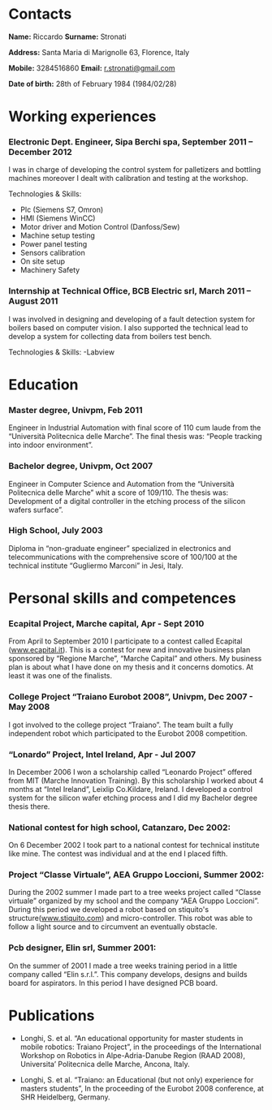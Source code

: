 # Contacts

**Name:** Riccardo **Surname:** Stronati

**Address:** Santa Maria di Marignolle 63, Florence, Italy

**Mobile:** 3284516860 **Email:** r.stronati@gmail.com

**Date of birth:** 28th of February 1984 (1984/02/28)

# Working experiences

### Electronic Dept. Engineer, Sipa Berchi spa, September 2011 – December 2012
I was in charge of developing the control system for palletizers and bottling machines moreover I dealt with calibration and testing at the workshop.

Technologies & Skills:
- Plc (Siemens S7, Omron)
- HMI (Siemens WinCC)
- Motor driver and Motion Control (Danfoss/Sew)
- Machine setup testing
- Power panel testing
- Sensors calibration
- On site setup
- Machinery Safety


### Internship at Technical Office, BCB Electric srl, March 2011 – August 2011
I was involved in designing and developing of a fault detection system for boilers based on computer vision. I also supported the technical lead to develop a system for collecting data from boilers test bench.

Technologies & Skills:
-Labview


# Education

### Master degree, Univpm, Feb 2011
Engineer in Industrial Automation with final score of 110 cum laude from the “Università Politecnica delle Marche”. The final thesis was: “People tracking into indoor environment”.

### Bachelor degree, Univpm, Oct 2007
Engineer in Computer Science and Automation from the “Università Politecnica delle Marche” whit a score of 109/110.  The thesis was: Development of a digital controller in the etching process of the silicon wafers surface”.

### High School, July 2003
Diploma in “non-graduate engineer” specialized in electronics and telecommunications with the comprehensive score of 100/100 at the technical institute  “Gugliermo Marconi” in Jesi, Italy.


# Personal skills and competences

### Ecapital Project, Marche capital, Apr - Sept 2010
From April to September 2010 I participate to a contest called Ecapital (www.ecapital.it). This is a contest for new and innovative business plan sponsored by “Regione Marche”, “Marche Capital” and others.
My business plan is about what I have done on my thesis and it concerns domotics. At least it was one of the finalists.

### College Project “Traiano Eurobot 2008”, Univpm, Dec 2007 - May 2008
I got involved to the college project “Traiano”. The team built a fully independent robot which participated to the Eurobot 2008 competition. 


### “Lonardo” Project, Intel Ireland, Apr - Jul 2007
In December 2006 I won a scholarship called “Leonardo Project” offered from MIT (Marche Innovation Training). 
By this scholarship I worked about 4 months at “Intel Ireland”, Leixlip Co.Kildare, Ireland. I developed a control system for the silicon wafer etching process and I did my Bachelor degree thesis there. 


### National contest for high school, Catanzaro, Dec 2002:
On 6 December 2002 I took part to a national contest for technical institute like mine.
The contest was individual and at the end I placed fifth.    


### Project “Classe Virtuale”, AEA Gruppo Loccioni, Summer 2002:
During the 2002 summer I made part to a tree weeks project called “Classe virtuale” organized by my school and the company “AEA Gruppo Loccioni”.
During this period we developed a robot based on stiquito's structure(www.stiquito.com) and micro-controller. This robot was able to follow a light source and to circumvent an eventually obstacle.

### Pcb designer, Elin srl, Summer 2001:
On the summer of 2001 I made a tree weeks training period in a little company called “Elin s.r.l.”. 
This company develops, designs and builds board for aspirators.
In this period I have designed PCB board.

# Publications
- Longhi, S. et al. “An educational opportunity for master students in mobile robotics: Traiano Project”, in the proceedings of the International Workshop on Robotics in Alpe-Adria-Danube Region (RAAD 2008), Universita’ Politecnica delle Marche, Ancona, Italy.

- Longhi, S. et al. “Traiano: an Educational (but not only) experience for masters students”, In the proceeding of the Eurobot 2008 conference, at SHR Heidelberg, Germany.



